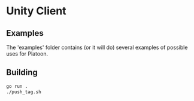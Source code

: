# Unity Client

## Examples

The 'examples' folder contains (or it will do) several examples of possible uses for Platoon.

## Building

```bash
go run .
./push_tag.sh
```
